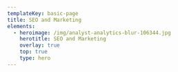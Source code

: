 ```yaml
---
templateKey: basic-page
title: SEO and Marketing
elements:
  - heroimage: /img/analyst-analytics-blur-106344.jpg
    herotitle: SEO and Marketing
    overlay: true
    top: true
    type: hero
---
```



